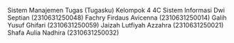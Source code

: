 Sistem Manajemen Tugas (Tugasku)
Kelompok 4 4C Sistem Informasi
Dwi Septian	            (2310631250048)
Fachry Firdaus Avicenna	(2310631250014)
Galih Yusuf Ghifari	    (2310631250059)
Jaizah Lutfiyah Azzahra	(2310631250021)
Shafa Aulia Nadhira	    (2310631250032)
